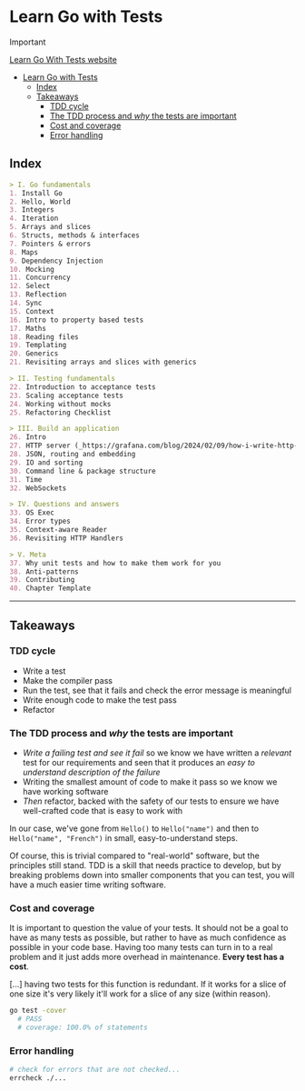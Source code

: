 # Learn Go with Tests

> [!IMPORTANT]
> [Learn Go With Tests website](https://quii.gitbook.io/learn-go-with-tests/)


- [Learn Go with Tests](#learn-go-with-tests)
  - [Index](#index)
  - [Takeaways](#takeaways)
    - [TDD cycle](#tdd-cycle)
    - [The TDD process and *why* the tests are important](#the-tdd-process-and-why-the-tests-are-important)
    - [Cost and coverage](#cost-and-coverage)
    - [Error handling](#error-handling)


## Index

```md
> I. Go fundamentals
1. Install Go
2. Hello, World
3. Integers
4. Iteration
5. Arrays and slices
6. Structs, methods & interfaces
7. Pointers & errors
8. Maps
9. Dependency Injection
10. Mocking
11. Concurrency
12. Select
13. Reflection
14. Sync
15. Context
16. Intro to property based tests
17. Maths
18. Reading files
19. Templating
20. Generics
21. Revisiting arrays and slices with generics

> II. Testing fundamentals
22. Introduction to acceptance tests
23. Scaling acceptance tests
24. Working without mocks
25. Refactoring Checklist

> III. Build an application
26. Intro
27. HTTP server (_https://grafana.com/blog/2024/02/09/how-i-write-http-services-in-go-after-13-years/https://grafana.com/blog/2024/02/09/how-i-write-http-services-in-go-after-13-years/_)
28. JSON, routing and embedding
29. IO and sorting
30. Command line & package structure
31. Time
32. WebSockets

> IV. Questions and answers
33. OS Exec
34. Error types
35. Context-aware Reader
36. Revisiting HTTP Handlers

> V. Meta
37. Why unit tests and how to make them work for you
38. Anti-patterns
39. Contributing
40. Chapter Template
```

---

## Takeaways

### TDD cycle

- Write a test
- Make the compiler pass
- Run the test, see that it fails and check the error message is meaningful
- Write enough code to make the test pass
- Refactor

### The TDD process and *why* the tests are important

- *Write a failing test and see it fail* so we know we have written a *relevant* test for our requirements and seen that it produces an *easy to understand description of the failure*
- Writing the smallest amount of code to make it pass so we know we have working software
- *Then* refactor, backed with the safety of our tests to ensure we have well-crafted code that is easy to work with

In our case, we've gone from `Hello()` to `Hello("name")` and then to `Hello("name", "French")` in small, easy-to-understand steps.

Of course, this is trivial compared to "real-world" software, but the principles still stand. TDD is a skill that needs practice to develop, but by breaking problems down into smaller components that you can test, you will have a much easier time writing software.


### Cost and coverage

It is important to question the value of your tests. It should not be a goal to have as many tests as possible, but rather to have as much confidence as possible in your code base. Having too many tests can turn in to a real problem and it just adds more overhead in maintenance. **Every test has a cost**.

[...] having two tests for this function is redundant. If it works for a slice of one size it's very likely it'll work for a slice of any size (within reason).

```sh
go test -cover
  # PASS
  # coverage: 100.0% of statements
```

### Error handling

```sh
# check for errors that are not checked...
errcheck ./...
```
